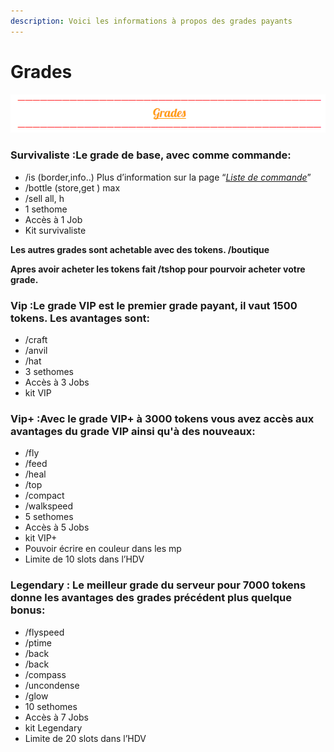 ```yaml
---
description: Voici les informations à propos des grades payants
---
```


# Grades

![](.gitbook/assets/capture-decran-2021-03-12-143033.png)

### **Survivaliste :Le grade de base, avec comme commande:**

* /is \(border,info..\) Plus d’information sur la page “[_Liste de commande_](https://wiki.sky-dream.fr/iles/liste-des-commandes/commandes-joueur)”
* /bottle \(store,get \) max
* /sell all, h
* 1 sethome
* Accès à 1 Job
* Kit survivaliste

**Les autres grades sont achetable avec des tokens. /boutique** 

**Apres avoir acheter les tokens fait /tshop pour pourvoir acheter votre grade.**

### **Vip :Le grade VIP est le premier grade payant, il vaut 1500 tokens. Les avantages sont:**

* /craft
* /anvil
* /hat
* 3 sethomes
* Accès à 3 Jobs
* kit VIP

### **Vip+ :Avec le grade VIP+ à 3000 tokens vous avez accès aux avantages du grade VIP ainsi qu'à des nouveaux:**

* /fly
* /feed
* /heal
* /top
* /compact
* /walkspeed
* 5 sethomes
* Accès à 5 Jobs
* kit VIP+
* Pouvoir écrire en couleur dans les mp
* Limite de 10 slots dans l’HDV

### **Legendary : Le meilleur grade du serveur pour 7000 tokens donne les avantages des grades précédent plus quelque bonus:**

* /flyspeed
* /ptime
* /back
* /back
* /compass
* /uncondense
* /glow
* 10 sethomes
* Accès à 7 Jobs
* kit Legendary
* Limite de 20 slots dans l’HDV

